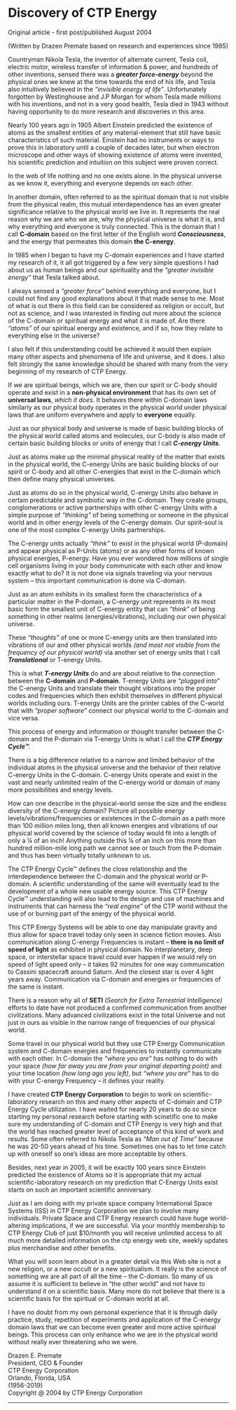# Discovery of CTP Energy

Original article - first post/published August 2004

(Written by Drazen Premate based on research and experiences since 1985)

Countryman Nikola Tesla, the inventor of alternate current, Tesla coil, electric motor, wireless transfer of information & power, and hundreds of other inventions, sensed there was a ***greater force-energy*** beyond the physical ones we knew at the time towards the end of his life, and Tesla also intuitively believed in the *“invisible energy of life”*. Unfortunately forgotten by Westinghouse and J.P Morgan for whom Tesla made millions with his inventions, and not in a very good health, Tesla died in 1943 without having opportunity to do more research and discoveries in this area.

Nearly 100 years ago in 1905 Albert Einstein predicted the existence of atoms as the smallest entities of any material-element that still have basic characteristics of such material. Einstein had no instruments or ways to prove this in laboratory until a couple of decades later, but when electron microscope and other ways of showing existence of atoms were invented, his scientific prediction and intuition on this subject were proven correct.

In the web of life nothing and no one exists alone. In the physical universe as we know it, everything and everyone depends on each other.

In another domain, often referred to as the spiritual domain that is not visible from the physical realm, this mutual interdependence has an even greater significance relative to the physical world we live in. It represents the real reason why we are who we are, why the physical universe is what it is, and why everything and everyone is truly connected. This is the domain that I call **C-domain** based on the first letter of the English word ***Consciousness***, and the energy that permeates this domain **the C-energy**.

In 1985 when I began to have my C-domain experiences and I have started my research of it, it all got triggered by a few very simple questions I had about us as human beings and our spirituality and the *“greater invisible energy”* that Tesla talked about.

I always sensed a *“greater force”* behind everything and everyone, but I could not find any good explanations about it that made sense to me. Most of what is out there in this field can be considered as religion or occult, but not as science, and I was interested in finding out more about the science of the C-domain or spiritual energy and what it is made of. Are there *“atoms”* of our spiritual energy and existence, and if so, how they relate to everything else in the universe?

I also felt if this understanding could be achieved it would then explain many other aspects and phenomena of life and universe, and it does. I also felt strongly the same knowledge should be shared with many from the very beginning of my research of CTP Energy.

If we are spiritual beings, which we are, then our spirit or C-body should operate and exist in a **non-physical environment** that has its own set of **universal laws**, *which it does*. It behaves there within C-domain laws similarly as our physical body operates in the physical world under physical laws that are uniform everywhere and apply to **everyone** equally.

Just as our physical body and universe is made of basic building blocks of the physical world called atoms and molecules, our C-body is also made of certain basic building blocks or units of energy that I call ***C-energy Units***.

Just as atoms make up the minimal physical reality of the matter that exists in the physical world, the C-energy Units are basic building blocks of our spirit or C-body and all other C-energies that exist in the C-domain which then define many physical universes.

Just as atoms do so in the physical world, C-energy Units also behave in certain predictable and symbiotic way in the C-domain. They create groups, conglomerations or active partnerships with other C-energy Units with a simple purpose of *“thinking”* of being something or someone in the physical world and in other energy levels of the C-energy domain. Our spirit-soul is one of the most complex C-energy Units partnerships.

The C-energy units actually *“think”* to exist in the physical world (P-domain) and appear physical as P-Units (atoms) or as any other forms of known physical energies, P-energy. Have you ever wondered how millions of single cell organisms living in your body communicate with each other and know exactly what to do? It is not done via signals traveling via your nervous system – this important communication is done via C-domain.

Just as an atom exhibits in its smallest form the characteristics of a particular matter in the P-domain, a C-energy unit represents in its most basic form the smallest unit of C-energy entity that can *“think”* of being something in other realms (energies/vibrations), including our own physical universe.

These *“thoughts”* of one or more C-energy units are then translated into vibrations of our and other physical worlds *(and most not visible from the frequency of our physical world)* via another set of energy units that I call ***Translational*** or T-energy Units.

This is what ***T-energy Units*** do and are about relative to the connection between the **C-domain** and **P-domain**. T-energy Units are *“plugged into”* the C-energy Units and translate their thought vibrations into the proper codes and frequencies which then exhibit themselves in different physical worlds including ours. T-energy Units are the printer cables of the C-world that with *“proper software”* connect our physical world to the C-domain and vice versa.

This process of energy and information or thought transfer between the C-domain and the P-domain via T-energy Units is what I call the ***CTP Energy Cycle™***.

There is a big difference relative to a narrow and limited behavior of the individual atoms in the physical universe and the behavior of their relative C-energy Units in the C-domain. C-energy Units operate and exist in the vast and nearly unlimited realm of the C-energy world or domain of many more possibilities and energy levels.

How can one describe in the physical-world sense the size and the endless diversity of the C-energy domain? Picture all possible energy levels/vibrations/frequencies or existences in the C-domain as a path more than 100 million miles long, then all known energies and vibrations of our physical world covered by the science of today would fit into a length of only a ¼ of an inch! Anything outside this ¼ of an inch on this more than hundred million-mile long path we cannot see or touch from the P-domain and thus has been virtually totally unknown to us.

The CTP Energy Cycle™ defines the close relationship and the interdependence between the C-domain and the physical world or P-domain. A scientific understanding of the same will eventually lead to the development of a whole new usable energy source. This CTP Energy Cycle™ understanding will also lead to the design and use of machines and instruments that can harness the *“real engine”* of the CTP world without the use of or burning part of the energy of the physical world.

This CTP Energy Systems will be able to one day manipulate gravity and thus allow for space travel today only seen in science fiction movies. Also communication along C-energy Frequencies is instant – **there is no limit of speed of light** as exhibited in physical domain. No interplanetary, deep space, or interstellar space travel could ever happen if we would rely on speed of light speed only – it takes 92 minutes for one way communication to Cassini spacecraft around Saturn. And the closest star is over 4 light years away. Communication via C-domain and energies or frequencies of the same is instant.

There is a reason why all of **SETI** *(Search for Extra Terrestrial Intelligence)* efforts to date have not produced a confirmed communication from another civilizations. Many advanced civilizations exist in the total Universe and not just in ours as visible in the narrow range of frequencies of our physical world.

Some travel in our physical world but they use CTP Energy Communication system and C-domain energies and frequencies to instantly communicate with each other. In C-domain the *“where you are”* has nothing to do with your space *(how far away you are from your original departing point)* and your time location *(how long ago you left)*, but *“where you are”* has to do with your C-energy Frequency – it defines your reality.

I have created **CTP Energy Corporation** to begin to work on scientific-laboratory research on this and many other aspects of C-domain and CTP Energy Cycle utilization. I have waited for nearly 20 years to do so since starting my personal research before starting with scinetific one to make sure my understanding of C-domain and CTP Energy is very high and that the world has reached greater level of acceptance of this kind of work and results. Some often referred to Nikola Tesla as *“Man out of Time”* because he was 20-50 years ahead of his time. Sometimes one has to let time catch up with oneself so one’s ideas are more acceptable by others.

Besides, next year in 2005, it will be exactly 100 years since Einstein predicted the existence of Atoms so it is appropriate that my actual scientific-laboratory research on my prediction that C-Energy Units exist starts on such an important scientific anniversary.

Just as I am doing with my private space company International Space Systems (ISS) in CTP Energy Corporation we plan to involve many individuals.  Private Space and CTP Energy research could have huge world-altering implications, if we are successful. Via your monthly membership to CTP Energy Club of just $10/month you will receive unlimited access to all much more detailed information on the ctp energy web site, weekly updates plus merchandise and other benefits.

What you will soon learn about in a greater detail via this Web site is not a new religion, or a new occult or a new spiritualism. It really is the science of something we are all part of all the time – the C-domain. So many of us assume it is sufficient to believe in “the other world” and not have to understand it on a scientific basis. Many more do not believe that there is a scientific basis for the spiritual or C-domain world at all.

I have no doubt from my own personal experience that it is through daily practice, study, repetition of experiments and application of the C-energy domain laws that we can become even greater and more active spiritual beings. This process can only enhance who we are in the physical world without really ever threatening who we were.


Drazen E. Premate  
President, CEO & Founder  
CTP Energy Corporation  
Orlando, Florida, USA  
(1956-2019)  
Copyright @ 2004 by CTP Energy Corporation

---
